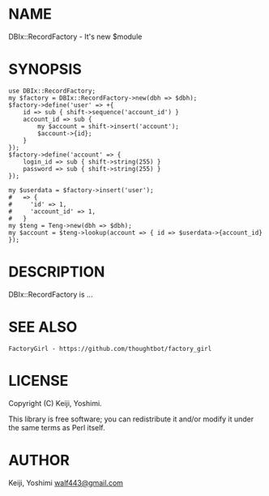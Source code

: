 # NAME

DBIx::RecordFactory - It's new $module

# SYNOPSIS

    use DBIx::RecordFactory;
    my $factory = DBIx::RecordFactory->new(dbh => $dbh);
    $factory->define('user' => +{
        id => sub { shift->sequence('account_id') }
        account_id => sub {
            my $account = shift->insert('account');
            $account->{id};
        }
    });
    $factory->define('account' => {
        login_id => sub { shift->string(255) }
        password => sub { shift->string(255) }
    });

    my $userdata = $factory->insert('user');
    #   => {
    #     'id' => 1,
    #     'account_id' => 1,
    #   }
    my $teng = Teng->new(dbh => $dbh);
    my $account = $teng->lookup(account => { id => $userdata->{account_id} });

# DESCRIPTION

DBIx::RecordFactory is ...

# SEE ALSO

    FactoryGirl - https://github.com/thoughtbot/factory_girl

# LICENSE

Copyright (C) Keiji, Yoshimi.

This library is free software; you can redistribute it and/or modify
it under the same terms as Perl itself.

# AUTHOR

Keiji, Yoshimi <walf443@gmail.com>
